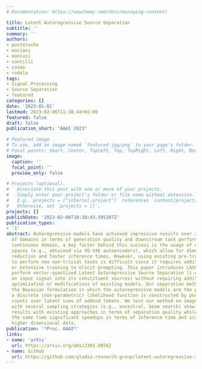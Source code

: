 ```yaml
---
# Documentation: https://wowchemy.com/docs/managing-content/

title: Latent Autoregressive Source Separation
subtitle: ''
summary: ''
authors:
- postolache
- mariani
- mancusi
- santilli
- cosmo
- rodola
tags:
- Signal Processing
- Source Separation
- featured
categories: []
date: '2023-01-01'
lastmod: 2023-02-06T11:38:44+01:00
featured: false
draft: false
publication_short: "AAAI 2023"

# Featured image
# To use, add an image named `featured.jpg/png` to your page's folder.
# Focal points: Smart, Center, TopLeft, Top, TopRight, Left, Right, BottomLeft, Bottom, BottomRight.
image:
  caption: ''
  focal_point: ''
  preview_only: false

# Projects (optional).
#   Associate this post with one or more of your projects.
#   Simply enter your project's folder or file name without extension.
#   E.g. `projects = ["internal-project"]` references `content/project/deep-learning/index.md`.
#   Otherwise, set `projects = []`.
projects: []
publishDate: '2023-02-06T10:38:43.595207Z'
publication_types:
- '1'
abstract: Autoregressive models have achieved impressive results over a wide range
  of domains in terms of generation quality and downstream task performance. In the
  continuous domain, a key factor behind this success is the usage of quantized latent
  spaces (e.g., obtained via VQ-VAE autoencoders), which allow for dimensionality
  reduction and faster inference times. However, using existing pre-trained models
  to perform new non-trivial tasks is difficult since it requires additional fine-tuning
  or extensive training to elicit prompting. This paper introduces LASS as a way to
  perform vector-quantized Latent Autoregressive Source Separation (i.e., de-mixing
  an input signal into its constituent sources) without requiring additional gradient-based
  optimization or modifications of existing models. Our separation method relies on
  the Bayesian formulation in which the autoregressive models are the priors, and
  a discrete (non-parametric) likelihood function is constructed by performing frequency
  counts over latent sums of addend tokens. We test our method on images and audio
  with several sampling strategies (e.g., ancestral, beam search) showing competitive
  results with existing approaches in terms of separation quality while offering at
  the same time significant speedups in terms of inference time and scalability to
  higher dimensional data.
publication: '*Proc. AAAI*'
links:
- name: 'arXiv'
  url: https://arxiv.org/abs/2301.08562
- name: GitHub
  url: https://github.com/gladia-research-group/latent-autoregressive-source-separation
---
```

